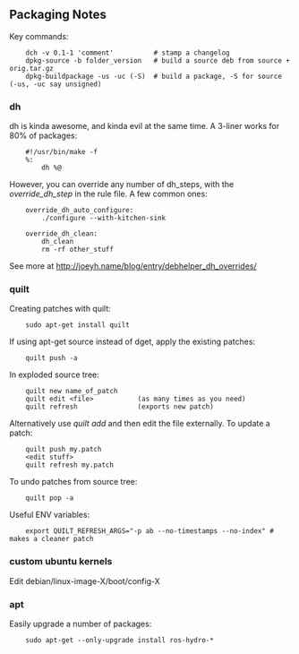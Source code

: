 ## Packaging Notes

Key commands:

        dch -v 0.1-1 'comment'          # stamp a changelog
        dpkg-source -b folder_version   # build a source deb from source + orig.tar.gz
        dpkg-buildpackage -us -uc (-S)  # build a package, -S for source (-us, -uc say unsigned)

### dh
dh is kinda awesome, and kinda evil at the same time. A 3-liner works for 80% of packages:

        #!/usr/bin/make -f
        %:
            dh %@

However, you can override any number of dh_steps, with the _override_dh_step_ in the rule file.
A few common ones:

        override_dh_auto_configure:
            ./configure --with-kitchen-sink

        override_dh_clean:
            dh_clean
            rm -rf other_stuff

See more at http://joeyh.name/blog/entry/debhelper_dh_overrides/

### quilt
Creating patches with quilt:

        sudo apt-get install quilt

If using apt-get source instead of dget, apply the existing patches:

        quilt push -a

In exploded source tree:

        quilt new name_of_patch
        quilt edit <file>           (as many times as you need)
        quilt refresh               (exports new patch)

Alternatively use _quilt add_ and then edit the file externally. To update a patch:

        quilt push my.patch
        <edit stuff>
        quilt refresh my.patch

To undo patches from source tree:

        quilt pop -a

Useful ENV variables:

        export QUILT_REFRESH_ARGS="-p ab --no-timestamps --no-index" # makes a cleaner patch

### custom ubuntu kernels

Edit debian/linux-image-X/boot/config-X

### apt
Easily upgrade a number of packages:

        sudo apt-get --only-upgrade install ros-hydro-*
